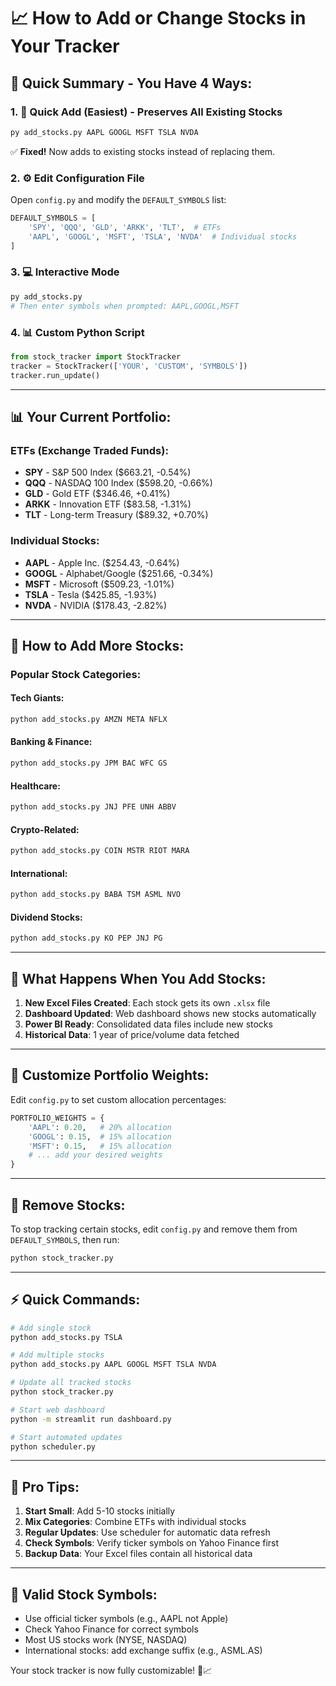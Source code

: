# 📈 How to Add or Change Stocks in Your Tracker

## 🎯 **Quick Summary - You Have 4 Ways:**

### 1. 🚀 **Quick Add (Easiest) - Preserves All Existing Stocks**
```bash
py add_stocks.py AAPL GOOGL MSFT TSLA NVDA
```
✅ **Fixed!** Now adds to existing stocks instead of replacing them.

### 2. ⚙️ **Edit Configuration File**
Open `config.py` and modify the `DEFAULT_SYMBOLS` list:
```python
DEFAULT_SYMBOLS = [
    'SPY', 'QQQ', 'GLD', 'ARKK', 'TLT',  # ETFs
    'AAPL', 'GOOGL', 'MSFT', 'TSLA', 'NVDA'  # Individual stocks
]
```

### 3. 💻 **Interactive Mode**
```bash
py add_stocks.py
# Then enter symbols when prompted: AAPL,GOOGL,MSFT
```

### 4. 📊 **Custom Python Script**
```python
from stock_tracker import StockTracker
tracker = StockTracker(['YOUR', 'CUSTOM', 'SYMBOLS'])
tracker.run_update()
```

---

## 📊 **Your Current Portfolio:**

### ETFs (Exchange Traded Funds):
- **SPY** - S&P 500 Index ($663.21, -0.54%)
- **QQQ** - NASDAQ 100 Index ($598.20, -0.66%)
- **GLD** - Gold ETF ($346.46, +0.41%)
- **ARKK** - Innovation ETF ($83.58, -1.31%)
- **TLT** - Long-term Treasury ($89.32, +0.70%)

### Individual Stocks:
- **AAPL** - Apple Inc. ($254.43, -0.64%)
- **GOOGL** - Alphabet/Google ($251.66, -0.34%)
- **MSFT** - Microsoft ($509.23, -1.01%)
- **TSLA** - Tesla ($425.85, -1.93%)
- **NVDA** - NVIDIA ($178.43, -2.82%)

---

## 🔧 **How to Add More Stocks:**

### Popular Stock Categories:

#### Tech Giants:
```bash
python add_stocks.py AMZN META NFLX
```

#### Banking & Finance:
```bash
python add_stocks.py JPM BAC WFC GS
```

#### Healthcare:
```bash
python add_stocks.py JNJ PFE UNH ABBV
```

#### Crypto-Related:
```bash
python add_stocks.py COIN MSTR RIOT MARA
```

#### International:
```bash
python add_stocks.py BABA TSM ASML NVO
```

#### Dividend Stocks:
```bash
python add_stocks.py KO PEP JNJ PG
```

---

## 📁 **What Happens When You Add Stocks:**

1. **New Excel Files Created**: Each stock gets its own `.xlsx` file
2. **Dashboard Updated**: Web dashboard shows new stocks automatically
3. **Power BI Ready**: Consolidated data files include new stocks
4. **Historical Data**: 1 year of price/volume data fetched

---

## 🎨 **Customize Portfolio Weights:**

Edit `config.py` to set custom allocation percentages:

```python
PORTFOLIO_WEIGHTS = {
    'AAPL': 0.20,   # 20% allocation
    'GOOGL': 0.15,  # 15% allocation
    'MSFT': 0.15,   # 15% allocation
    # ... add your desired weights
}
```

---

## 🔄 **Remove Stocks:**

To stop tracking certain stocks, edit `config.py` and remove them from `DEFAULT_SYMBOLS`, then run:
```bash
python stock_tracker.py
```

---

## ⚡ **Quick Commands:**

```bash
# Add single stock
python add_stocks.py TSLA

# Add multiple stocks
python add_stocks.py AAPL GOOGL MSFT TSLA NVDA

# Update all tracked stocks
python stock_tracker.py

# Start web dashboard
python -m streamlit run dashboard.py

# Start automated updates
python scheduler.py
```

---

## 🎯 **Pro Tips:**

1. **Start Small**: Add 5-10 stocks initially
2. **Mix Categories**: Combine ETFs with individual stocks
3. **Regular Updates**: Use scheduler for automatic data refresh
4. **Check Symbols**: Verify ticker symbols on Yahoo Finance first
5. **Backup Data**: Your Excel files contain all historical data

---

## 🚨 **Valid Stock Symbols:**

- Use official ticker symbols (e.g., AAPL not Apple)
- Check Yahoo Finance for correct symbols
- Most US stocks work (NYSE, NASDAQ)
- International stocks: add exchange suffix (e.g., ASML.AS)

Your stock tracker is now fully customizable! 🚀📈